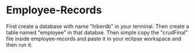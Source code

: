 # Employee-Records
First create a database with name "hiberdb" in your terminal.
Then create a table named "employee" in that databse.
Then simple copy the "crudFinal" file inside employee-records and paste it in your eclipse workspace and then run it.
